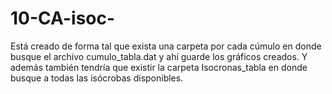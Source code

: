 # 10-CA-isoc-

Está creado de forma tal que exista una carpeta por cada cúmulo en donde busque el archivo cumulo_tabla.dat y ahí guarde los gráficos creados.
Y además también tendría que existir la carpeta Isocronas_tabla en donde busque a todas las isócrobas disponibles.
